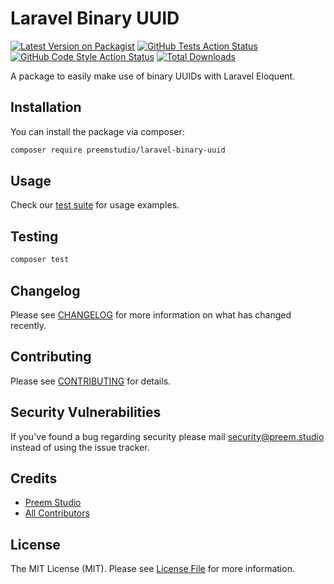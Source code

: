 # Laravel Binary UUID

[![Latest Version on Packagist](https://img.shields.io/packagist/v/preemstudio/laravel-binary-uuid.svg?style=flat-square)](https://packagist.org/packages/preemstudio/laravel-binary-uuid)
[![GitHub Tests Action Status](https://img.shields.io/github/actions/workflow/status/preemstudio/laravel-binary-uuid/run-tests.yml?branch=main&label=tests&style=flat-square)](https://github.com/preemstudio/laravel-binary-uuid/actions?query=workflow%3Arun-tests+branch%3Amain)
[![GitHub Code Style Action Status](https://img.shields.io/github/actions/workflow/status/preemstudio/laravel-binary-uuid/fix-php-code-style-issues.yml?branch=main&label=code%20style&style=flat-square)](https://github.com/preemstudio/laravel-binary-uuid/actions?query=workflow%3A"Fix+PHP+code+style+issues"+branch%3Amain)
[![Total Downloads](https://img.shields.io/packagist/dt/preemstudio/laravel-binary-uuid.svg?style=flat-square)](https://packagist.org/packages/preemstudio/laravel-binary-uuid)

A package to easily make use of binary UUIDs with Laravel Eloquent.

## Installation

You can install the package via composer:

```bash
composer require preemstudio/laravel-binary-uuid
```

## Usage

Check our [test suite](/tests) for usage examples.

## Testing

```bash
composer test
```

## Changelog

Please see [CHANGELOG](CHANGELOG.md) for more information on what has changed recently.

## Contributing

Please see [CONTRIBUTING](CONTRIBUTING.md) for details.

## Security Vulnerabilities

If you've found a bug regarding security please mail [security@preem.studio](mailto:security@preem.studio) instead of using the issue tracker.

## Credits

- [Preem Studio](https://github.com/PreemStudio)
- [All Contributors](../../contributors)

## License

The MIT License (MIT). Please see [License File](LICENSE.md) for more information.
